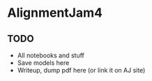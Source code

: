 # AlignmentJam4

## TODO

- All notebooks and stuff
- Save models here
- Writeup, dump pdf here (or link it on AJ site)
